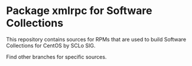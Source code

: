 # Package xmlrpc for Software Collections

This repository contains sources for RPMs that are used
to build Software Collections for CentOS by SCLo SIG.

Find other branches for specific sources.
